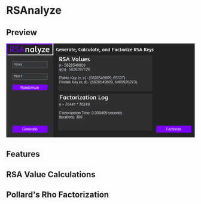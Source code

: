 # RSAnalyze
## Preview
![preview](https://github.com/Greenest-Guy/RSAnalyze/blob/main/preview.png)

## Features

## RSA Value Calculations

## Pollard's Rho Factorization
